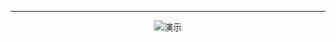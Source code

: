

----------

<div align="center">

![演示](https://github.com/QinZhen001/chicken-game/blob/master/screenshot/GIF.gif)


<div/>